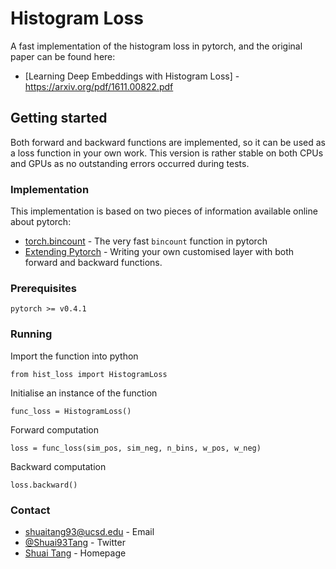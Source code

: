 # Histogram Loss
A fast implementation of the histogram loss in pytorch, and the original paper can be found here:
* [Learning Deep Embeddings with Histogram Loss] - https://arxiv.org/pdf/1611.00822.pdf

## Getting started
Both forward and backward functions are implemented, so it can be used as a loss function in your own work. This version is rather stable on both CPUs and GPUs as no outstanding errors occurred during tests.

### Implementation
This implementation is based on two pieces of information available online about pytorch:
* [torch.bincount](https://pytorch.org/docs/stable/torch.html?highlight=bincount#torch.bincount) - The very fast `bincount` function in pytorch
* [Extending Pytorch](https://pytorch.org/docs/stable/notes/extending.html) - Writing your own customised layer with both forward and backward functions.


### Prerequisites
```
pytorch >= v0.4.1
```

### Running
Import the function into python
```
from hist_loss import HistogramLoss
```
Initialise an instance of the function
```
func_loss = HistogramLoss()
```
Forward computation
```
loss = func_loss(sim_pos, sim_neg, n_bins, w_pos, w_neg)
```
Backward computation
```
loss.backward()
```

### Contact
* [shuaitang93@ucsd.edu](mailto:shuaitang93.ucsd.edu) - Email
* [@Shuai93Tang](https://twitter.com/Shuai93Tang) - Twitter
* [Shuai Tang](http://shuaitang.github.io/) - Homepage
